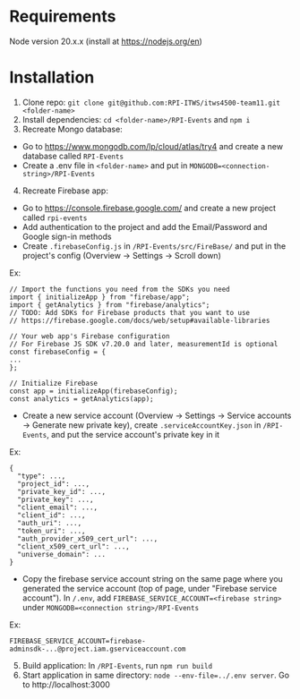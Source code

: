 # Requirements

Node version 20.x.x (install at https://nodejs.org/en)

# Installation

1. Clone repo: `git clone git@github.com:RPI-ITWS/itws4500-team11.git <folder-name>`
2. Install dependencies: `cd <folder-name>/RPI-Events` and `npm i`
3. Recreate Mongo database: 
- Go to https://www.mongodb.com/lp/cloud/atlas/try4 and create a new database called `RPI-Events`
- Create a .env file in `<folder-name>` and put in `MONGODB=<connection-string>/RPI-Events`
4. Recreate Firebase app: 
- Go to https://console.firebase.google.com/ and create a new project called `rpi-events`
- Add authentication to the project and add the Email/Password and Google sign-in methods
- Create `.firebaseConfig.js` in `/RPI-Events/src/FireBase/` and put in the project's config (Overview -> Settings -> Scroll down)

Ex:
```
// Import the functions you need from the SDKs you need
import { initializeApp } from "firebase/app";
import { getAnalytics } from "firebase/analytics";
// TODO: Add SDKs for Firebase products that you want to use
// https://firebase.google.com/docs/web/setup#available-libraries

// Your web app's Firebase configuration
// For Firebase JS SDK v7.20.0 and later, measurementId is optional
const firebaseConfig = {
...
};

// Initialize Firebase
const app = initializeApp(firebaseConfig);
const analytics = getAnalytics(app);
```
- Create a new service account (Overview -> Settings -> Service accounts -> Generate new private key), create `.serviceAccountKey.json` in `/RPI-Events`, and put the service account's private key in it

Ex:
```
{
  "type": ...,
  "project_id": ...,
  "private_key_id": ...,
  "private_key": ...,
  "client_email": ...,
  "client_id": ...,
  "auth_uri": ...,
  "token_uri": ...,
  "auth_provider_x509_cert_url": ...,
  "client_x509_cert_url": ...,
  "universe_domain": ...
}
```
- Copy the firebase service account string on the same page where you generated the service account (top of page, under "Firebase service account"). In `/.env`, add `FIREBASE_SERVICE_ACCOUNT=<firebase string>` under `MONGODB=<connection string>/RPI-Events`

Ex:
```
FIREBASE_SERVICE_ACCOUNT=firebase-adminsdk-...@project.iam.gserviceaccount.com
```
5. Build application: In `/RPI-Events`, run `npm run build`
6. Start application in same directory: `node --env-file=../.env server`. Go to http://localhost:3000
